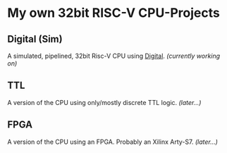 # My own 32bit RISC-V CPU-Projects

## Digital (Sim)

A simulated, pipelined, 32bit Risc-V CPU using [Digital](https://github.com/hneemann/Digital).
*(currently working on)*

## TTL

A version of the CPU using only/mostly discrete TTL logic.
*(later...)*

## FPGA

A version of the CPU using an FPGA. Probably an Xilinx Arty-S7.
*(later...)*
